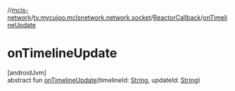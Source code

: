 //[mcls-network](../../../index.md)/[tv.mycujoo.mclsnetwork.network.socket](../index.md)/[ReactorCallback](index.md)/[onTimelineUpdate](on-timeline-update.md)

# onTimelineUpdate

[androidJvm]\
abstract fun [onTimelineUpdate](on-timeline-update.md)(timelineId: [String](https://kotlinlang.org/api/latest/jvm/stdlib/kotlin/-string/index.html), updateId: [String](https://kotlinlang.org/api/latest/jvm/stdlib/kotlin/-string/index.html))
